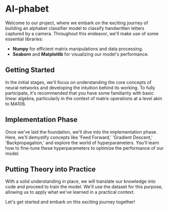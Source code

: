 # AI-phabet


Welcome to our project, where we embark on the exciting journey of building an alphabet classifier model to classify handwritten letters captured by a camera. Throughout this endeavor, we'll make use of some essential libraries:

- **Numpy** for efficient matrix manipulations and data processing.
- **Seaborn** and **Matplotlib** for visualizing our model's performance.

## Getting Started

In the initial stages, we'll focus on understanding the core concepts of neural networks and developing the intuition behind its working. To fully participate, it's recommended that you have some familiarity with basic linear algebra, particularly in the context of matrix operations at a level akin to MA106.

## Implementation Phase

Once we've laid the foundation, we'll dive into the implementation phase. Here, we'll demystify concepts like 'Feed Forward,' 'Gradient Descent,' 'Backpropagation,' and explore the world of hyperparameters. You'll learn how to fine-tune these hyperparameters to optimize the performance of our model.

## Putting Theory into Practice

With a solid understanding in place, we will translate our knowledge into code and proceed to train the model. We'll use the <so n so> dataset for this purpose, allowing us to apply what we've learned in a practical context.

Let's get started and embark on this exciting journey together!

